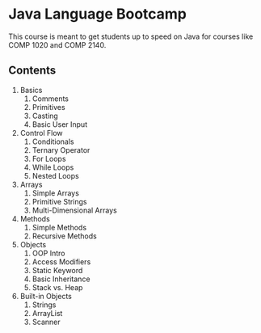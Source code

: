 # Java Language Bootcamp

This course is meant to get students up to speed on Java for courses like COMP 1020 and COMP 2140.

## Contents

1. Basics
   1. Comments
   2. Primitives
   3. Casting
   4. Basic User Input
2. Control Flow
   1. Conditionals
   2. Ternary Operator
   3. For Loops
   4. While Loops
   5. Nested Loops
3. Arrays
   1. Simple Arrays
   2. Primitive Strings
   3. Multi-Dimensional Arrays
4. Methods
   1. Simple Methods
   2. Recursive Methods
5. Objects
   1. OOP Intro
   2. Access Modifiers
   3. Static Keyword
   4. Basic Inheritance
   5. Stack vs. Heap
6. Built-in Objects
   1. Strings
   2. ArrayList
   3. Scanner
